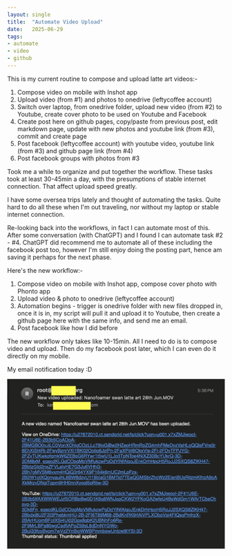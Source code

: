 ```yaml
---
layout: single
title:  "Automate Video Upload"
date:   2025-06-29
tags:
- automate
- video
- github
---
```


This is my current routine to compose and upload latte art videos:-
1. Compose video on mobile with Inshot app
2. Upload video (from #1) and photos to onedrive (leftycoffee account)
3. Switch over laptop, from onedrive folder, upload new video (from #2) to Youtube, create cover photo to be used on Youtube and Facebook
4. Create post here on github pages, copy/paste from previous post, edit markdown page, update with new photos and youtube link (from #3), commit and create page
5. Post facebook (leftycoffee account) with youtube video, youtube link (from #3) and github page link (from #4) 
6. Post facebook groups with photos from #3

Took me a while to organize and put together the workflow. These tasks took at least 30-45min a day, with the presumptions of stable internet connection. That affect upload speed greatly. 

I have some oversea trips lately and thought of automating the tasks. Quite hard to do all these when I'm out traveling, nor without my laptop or stable internet connection. 

Re-looking back into the workflows, in fact I can automate most of this. After some conversation (with ChatGPT) and I found I can automate task #2 - #4. ChatGPT did recommend me to automate all of these including the facebook post too, however I'm still enjoy doing the posting part, hence am saving it perhaps for the next phase. 


Here's the new workflow:-
1. Compose video on mobile with Inshot app, compose cover photo with Phonto app
2. Upload video & photo to onedrive (leftycoffee account)
3. Automation begins - trigger is onedrive folder with new files dropped in, once it is in, my script will pull it and upload it to Youtube, then create a github page here with the same info, and send me an email. 
4. Post facebook like how I did before 

The new workflow only takes like 10-15min. All I need to do is to compose video and upload. Then do my facebook post later, which I can even do it directly on my mobile. 

My email notification today :D 

![](/assets/img/2025/06/29/notification.jpg)





